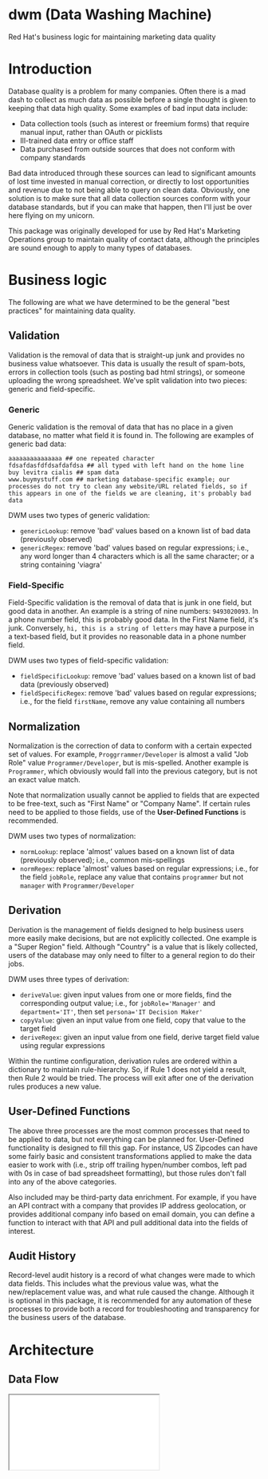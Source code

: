 # dwm (Data Washing Machine)
Red Hat's business logic for maintaining marketing data quality

# Introduction

Database quality is a problem for many companies. Often there is a mad dash to collect as much data as possible before a single thought is given to keeping that data high quality. Some examples of bad input data include:

 - Data collection tools (such as interest or freemium forms) that require manual input, rather than OAuth or picklists
 - Ill-trained data entry or office staff
 - Data purchased from outside sources that does not conform with company standards

Bad data introduced through these sources can lead to significant amounts of lost time invested in manual correction, or directly to lost opportunities and revenue due to not being able to query on clean data. Obviously, one solution is to make sure that all data collection sources conform with your database standards, but if you can make that happen, then I'll just be over here flying on my unicorn.

This package was originally developed for use by Red Hat's Marketing Operations group to maintain quality of contact data, although the principles are sound enough to apply to many types of databases.

# Business logic

The following are what we have determined to be the general "best practices" for maintaining data quality.

## Validation

Validation is the removal of data that is straight-up junk and provides no business value whatsoever. This data is usually the result of spam-bots, errors in collection tools (such as posting bad html strings), or someone uploading the wrong spreadsheet. We've split validation into two pieces: generic and field-specific.

### Generic

Generic validation is the removal of data that has no place in a given database, no matter what field it is found in. The following are examples of generic bad data:

```
aaaaaaaaaaaaaaa ## one repeated character
fdsafdasfdfdsafdafdsa ## all typed with left hand on the home line
buy levitra cialis ## spam data
www.buymystuff.com ## marketing database-specific example; our processes do not try to clean any website/URL related fields, so if this appears in one of the fields we are cleaning, it's probably bad data
```

DWM uses two types of generic validation:

- `genericLookup`: remove 'bad' values based on a known list of bad data (previously observed)
- `genericRegex`: remove 'bad' values based on regular expressions; i.e., any word longer than 4 characters which is all the same character; or a string containing 'viagra'

### Field-Specific

Field-Specific validation is the removal of data that is junk in one field, but good data in another. An example is a string of nine numbers: ```9493020093```. In a phone number field, this is probably good data. In the First Name field, it's junk. Conversely, ```hi, this is a string of letters``` may have a purpose in a text-based field, but it provides no reasonable data in a phone number field.

DWM uses two types of field-specific validation:

- `fieldSpecificLookup`: remove 'bad' values based on a known list of bad data (previously observed)
- `fieldSpecificRegex`: remove 'bad' values based on regular expressions; i.e., for the field `firstName`, remove any value containing all numbers

## Normalization

Normalization is the correction of data to conform with a certain expected set of values. For example, `Proggrrammer/Developer` is almost a valid "Job Role" value `Programmer/Developer`, but is mis-spelled. Another example is `Programmer`, which obviously would fall into the previous category, but is not an exact value match.

Note that normalization usually cannot be applied to fields that are expected to be free-text, such as "First Name" or "Company Name". If certain rules need to be applied to those fields, use of the __User-Defined Functions__ is recommended.

DWM uses two types of normalization:

- `normLookup`: replace 'almost' values based on a known list of data (previously observed); i.e., common mis-spellings
- `normRegex`: replace 'almost' values based on regular expressions; i.e., for the field `jobRole`, replace any value that contains `programmer` but not `manager` with `Programmer/Developer`

## Derivation

Derivation is the management of fields designed to help business users more easily make decisions, but are not explicitly collected. One example is a "Super Region" field. Although "Country" is a value that is likely collected, users of the database may only need to filter to a general region to do their jobs.

DWM uses three types of derivation:

- `deriveValue`: given input values from one or more fields, find the corresponding output value; i.e., for `jobRole='Manager'` and `department='IT'`, then set `persona='IT Decision Maker'`
- `copyValue`: given an input value from one field, copy that value to the target field
- `deriveRegex`: given an input value from one field, derive target field value using regular expressions

Within the runtime configuration, derivation rules are ordered within a dictionary to maintain rule-hierarchy. So, if Rule 1 does not yield a result, then Rule 2 would be tried. The process will exit after one of the derivation rules produces a new value.

## User-Defined Functions

The above three processes are the most common processes that need to be applied to data, but not everything can be planned for. User-Defined functionality is designed to fill this gap. For instance, US Zipcodes can have some fairly basic and consistent transformations applied to make the data easier to work with (i.e., strip off trailing hypen/number combos, left pad with 0s in case of bad spreadsheet formatting), but those rules don't fall into any of the above categories.

Also included may be third-party data enrichment. For example, if you have an API contract with a company that provides IP address geolocation, or provides additional company info based on email domain, you can define a function to interact with that API and pull additional data into the fields of interest.

## Audit History

Record-level audit history is a record of what changes were made to which data fields. This includes what the previous value was, what the new/replacement value was, and what rule caused the change. Although it is optional in this package, it is recommended for any automation of these processes to provide both a record for troubleshooting and transparency for the business users of the database.

# Architecture

## Data Flow

<iframe src="/diagrams/DWM_Arch_DataFlow.html"

1. Data is gathered for cleaning by the Python script utilizing the DWM package (i.e., using an API to export contact data from a Marketing Automation Platform)
2. Data is passed, along with a `configName`, to the `dwmAll` function
3. Script takes post-processing action (i.e., using an API to import the cleaned data back into a Marketing Automation Platform)

## dwmAll

## dwmOne

## Wrapper functions

## Cleaning functions

## Helpers

# Setup Process

## Hosting

 - Local machine: it's entirely possible to run this complete process on your individual laptop/desktop, although may not recommended due to backup and business continuity risks.
 - PaaS: Platform-as-a-Service is the recommended route to get up-and-running quickly. This way, developers don't have to worry about the engineering concerns of making sure their services remain running. Options are Red Hat's Openshift, Heroku, and other options available on AWS. Be warned that the PaaS may have to be internally hosted at your workplace to ensure connectivity to internal databases.

## Python

Python 2.7 is the recommended minimum, although a 3.x release is advisable if unicode support is required. This package is tested to work with Python 2.7, 3.3, 3.4, and 3.5.

## MongoDB

MongoDB is required for persistent storage of runtime configurations, lookup tables, regex rules, and derivation rules. It also serves as an (optional, but recommended) home for record-level audit history. Also, since operational data will be stored here, you should have some sort of routine backup process in place. Exact description of the schema is included in the DataDictionary.

This package was designed with MongoDB 3.2.x, but due to multi-key indexing requirements at least 2.5.5 is advised.

## Configuration

Runtime configuration for DWM is stored in a JSON document within MongoDB. It is retrieved by the unique "configName" field when the `dwmAll` function is called, and dictates which fields are cleaned, what types of lookups, regexes and derivation rules are called, and which user-defined functions should be called.
Multiple configurations can be stored and called for different purposes. For example, a configuration for use directly against a database may include rules for 20 fields, while one running within an API may only run against five fields.

Full example is given in the DataDictionary.md file.

__Required Fields:__

 - `configName`: Must be a unique string
 - `fields`: Includes a document for each field to be cleaned; each should include the following:
  * `lookup`: an array of which validation rules should be applied: `genericLookup, genericRegex, fieldSpecificLookup, fieldSpecificRegex, normLookup, normRegex`
  * `derive`: a document of documents, each named in order of execution (1,2,...) and containing the following sub-fields:
    * `type`: string indicating what type of derivation should be applied: `deriveValue, copyValue, deriveRegex`
    * `fieldSet`: array of field names to be used in derive process. Must contain only one value if `type==copyValue OR deriveRegex`.
    * `overwrite`: boolean indicating whether to write over an existing value
    * `blankIfNoMatch`: overwrite existing value with a blank value if no match found
 - `userDefinedFunctions`: document of the following sub-documents with ordered numeric names, indicating when user-defined functions should be run: `beforeGenericValidation, beforeGenericRegex, beforeFieldSpecificValidation, beforeFieldSpecificRegex, beforeNormalization, beforeNormalizationRegex, beforeDeriveData, afterProcessing`
 - `history`: settings dictating if/how to write contact history

## Lookups, Derivation, and Regex rules

A complete schema for these items is in the DataDictionary.md file. Also included is a recommendation for indexes to improve performance.

## User-Defined Functions

User-Defined functions must take exactly two inputs, `data` (a single dictionary of data to which transformations are applied) and `histObj` (a dictionary object used to record field-level changes), and output the same two (with changes applied to `data` and any relevant updates made to `histObj`). Helper functions for recording history are included in the dwm package.

UDFs should ideally be defined in a file separate from the script calling the DWM functions, then loaded in independently. If using UDFs, then the `dwmAll` parameter must be set `udfNamespace=__name__`

__Example:__

__udf.py__

```python
from dwm import _CollectHistory_, _CollectHistoryAgg_
def myFunction(data, histObj):

  fieldOld = data['myField']

  fieldNew = 'Hi! This is a data change'

  data['myField'] = fieldNew

  change = _CollectHistory_(lookupType='UDF-myFunction', fromVal=fieldOld, toVal=fieldNew) ## recommended format for lookupType: "UDF-nameOfFunction"

  histObjUpd = _CollectHistoryAgg_(contactHist=histObj, fieldHistObj=change, fieldName='myField')

  return data, histObj

```

__example.py__

```python
from dwm import dwmAll
from udf import myFunction

### get data to run through, define mongoDb collections and connection, etc

dataOut = dwm.dwmAll(data=data, mongoDb=db, mongoConfig=mongoConfig, configName='myConfig', returnHistoryId=False, udfNamespace=__name__)

```

# Examples

__Coming Soon: Red Hat's Marketing Operations implementation via Openshift__
